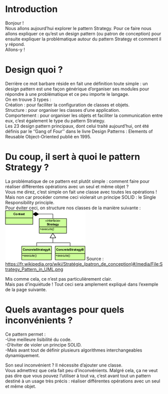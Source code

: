 # Introduction

Bonjour !  
Nous allons aujourd’hui explorer le pattern Strategy. Pour ce faire nous allons expliquer ce qu’est un design pattern (ou patron de conception) pour ensuite expliquer la problématique autour du pattern Strategy et comment il y répond.  
Allons-y !  

# Design quoi ?

Derrière ce mot barbare réside en fait une définition toute simple : un design pattern est une façon générique d’organiser ses modules pour répondre à une problématique et ce peu importe le langage.  
On en trouve 3 types :  
Création : pour faciliter la configuration de classes et objets.  
Structure : pour organiser les classes d’une application.  
Comportement : pour organiser les objets et faciliter la communication entre eux, c’est également le type du pattern Strategy.  
Les 23 design pattern principaux, dont celui traité aujourd’hui, ont été définis par le ‘’Gang of Four’’ dans le livre Design Patterns : Elements of Reusable Object-Oriented publié en 1995.

# Du coup, il sert à quoi le pattern Strategy ?

La problématique de ce pattern est plutôt simple : comment faire pour réaliser différentes opérations avec un seul et même objet ?  
Vous me direz, c’est simple on fait une classe avec toutes les opérations ! Mais non car procéder comme ceci violerait un principe SOLID : le Single Responsibility principle.  
Pour éviter ceci, on structure nos classes de la manière suivante :  
![UML Diagram](https://raw.githubusercontent.com/Lhudram/DesignPattern_Strategy/master/UML_Presentation.png)
Source : https://fr.wikipedia.org/wiki/Stratégie_(patron_de_conception)#/media/File:Strategy_Pattern_in_UML.png

Mis comme cela, ce n’est pas particulièrement clair.  
Mais pas d’inquiétude ! Tout ceci sera amplement expliqué dans l’exemple de la page suivante.  

# Quels avantages pour quels inconvénients ?

Ce pattern permet :  
-Une meilleure lisibilité du code.  
-D’éviter de violer un principe SOLID.  
-Mais avant tout de définir plusieurs algorithmes interchangeables dynamiquement.  

Son seul inconvénient ? Il nécessite d’ajouter une classe.  
Vous admettrez que cela fait peu d’inconvénients. Malgré cela, ça ne veut pas dire que vous pouvez l’utiliser à tout va, c’est avant tout un pattern destiné à un usage très précis : réaliser différentes opérations avec un seul et même objet.  
